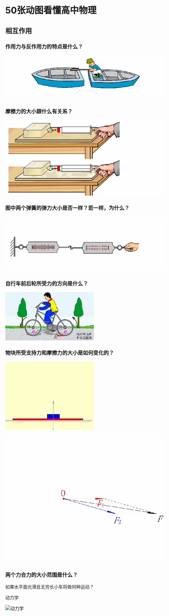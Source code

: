 # 50张动图看懂高中物理

## 相互作用

### 作用力与反作用力的特点是什么？

![作用力与反作用力](img/01-zyl-fzyl.gif)

### 摩擦力的大小跟什么有关系？

![摩擦力的大小](img/02-mocali.gif)

### 图中两个弹簧的弹力大小是否一样？若一样，为什么？

![弹簧的弹力大小](img/03-springs.gif)

### 自行车前后轮所受力的方向是什么？

![自行车前后轮所受力](img/04-bike.gif)

### 物块所受支持力和摩擦力的大小是如何变化的？

![物块所受支持力和摩擦力的大小](img/05-support-force.gif)

![进一步](img/05-force.gif)

### 两个力合力的大小范围是什么？

如果水平面光滑且无穷长小车将做何种运动？

动力学

![动力学](06-donglixue.gif)

